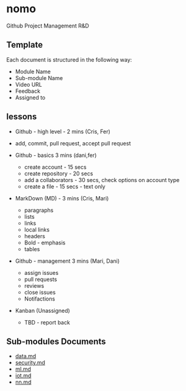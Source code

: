 # nomo
Github Project Management R&amp;D

## Template
Each document is structured in the following way:
* Module Name
* Sub-module Name
* Video URL
* Feedback
* Assigned to

## lessons

* Github - high level - 2 mins (Cris, Fer)
 * add, commit, pull request, accept pull request

* Github - basics 3 mins (dani,fer)
  * create account - 15 secs
  * create repository - 20 secs 
  * add a collaborators - 30 secs, check options on account type
  * create a file - 15 secs - text only

* MarkDown (MD) - 3 mins (Cris, Mari) 
  * paragraphs
  * lists
  * links
  * local links
  * headers
  * Bold - emphasis
  * tables

* Github - management 3 mins (Mari, Dani)
  * assign issues
  * pull requests
  * reviews
  * close issues
  * Notifactions

* Kanban (Unassigned)
  * TBD - report back

## Sub-modules Documents
* [data.md](data.md)
* [security.md](security.md)
* [ml.md](ml.md)
* [iot.md](iot.md)
* [nn.md](nn.md)
